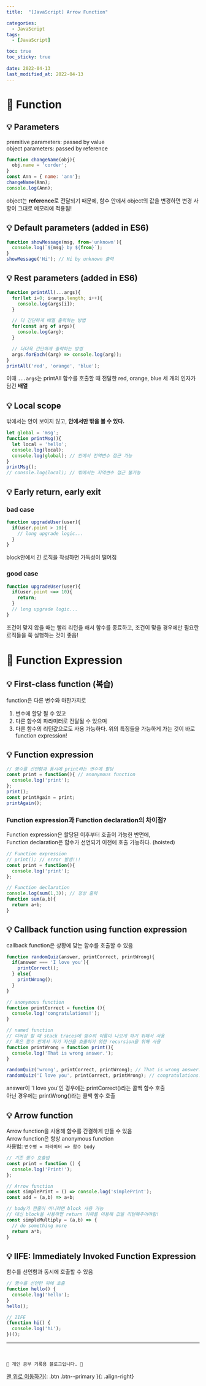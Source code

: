 ```yaml
---
title:  "[JavaScript] Arrow Function"

categories:
  - JavaScript
tags:
  - [JavaScript]

toc: true
toc_sticky: true
 
date: 2022-04-13
last_modified_at: 2022-04-13
---
```

# 💎 Function
## 💡 Parameters

premitive parameters: passed by value<br>
object parameters: passed by reference<br>

```js
function changeName(obj){
  obj.name = 'corder';
}
const Ann = { name: 'ann'};
changeName(Ann);
console.log(Ann);
```
object는 **reference**로 전달되기 때문에, 함수 안에서 object의 값을 변경하면 변경 사항이 그대로 메모리에 적용됨!<br>

## 💡 Default parameters (added in ES6)
```js
function showMessage(msg, from='unknown'){
  console.log(`${msg} by ${from}`);
}
showMessage('Hi'); // Hi by unknown 출력
```

## 💡 Rest parameters (added in ES6)
```js
function printAll(...args){
  for(let i=0; i<args.length; i++){
    console.log(args[i]);
  }

  // 더 간단하게 배열 출력하는 방법
  for(const arg of args){
    console.log(arg);
  }

  // 더더욱 간단하게 출력하는 방법
  args.forEach((arg) => console.log(arg));
}
printAll('red', 'orange', 'blue'); 
```
이때 `...args`는 printAll 함수를 호출할 때 전달한 red, orange, blue 세 개의 인자가 담긴 **배열**

## 💡 Local scope
밖에서는 안이 보이지 않고, **안에서만 밖을 볼 수 있다.**
```js
let global = 'msg';
function printMsg(){
  let local = 'hello';
  console.log(local);
  console.log(global); // 안에서 전역변수 접근 가능
}
printMsg();
// console.log(local); // 밖에서는 지역변수 접근 불가능
```

## 💡 Early return, early exit
### bad case
```js
function upgradeUser(user){
  if(user.point > 10){
    // long upgrade logic...
  }
}
```
block안에서 긴 로직을 작성하면 가독성이 떨어짐
### good case
```js
function upgradeUser(user){
  if(user.point <=> 10){
    return;
  }
  // long upgrade logic...
}
```
조건이 맞지 않을 때는 빨리 리턴을 해서 함수를 종료하고, 조건이 맞을 경우에만 필요란 로직들을 쭉 실행하는 것이 좋음!<br>

# 💎 Function Expression
## 💡 First-class function (복습)
function은 다른 변수와 마찬가지로
1. 변수에 할당 될 수 있고
2. 다른 함수의 파라미터로 전달될 수 있으며
3. 다른 함수의 리턴값으로도 사용 가능하다.
위의 특징들을 가능하게 가는 것이 바로 function expression!

## 💡 Function expression
```js
// 함수를 선언함과 동시에 print라는 변수에 할당
const print = function(){ // anonymous function
  console.log('print');
}; 
print();
const printAgain = print;
printAgain();
```
### Function expression과 Function declaration의 차이점?
Function expression은 할당된 이후부터 호출이 가능한 반면에, <br>
Function declaration은 함수가 선언되기 이전에 호출 가능하다. (hoisted)<br>
```js
// Function expression
// print(); // error 발생!!!
const print = function(){ 
  console.log('print');
}; 

// Function declaration
console.log(sum(1,3)); // 정상 출력
function sum(a,b){
  return a+b;
}
```

## 💡 Callback function using function expression
callback function은 상황에 맞는 함수를 호출할 수 있음
```js
function randomQuiz(answer, printCorrect, printWrong){
  if(answer === 'I love you'){
    printCorrect();
  } else{
    printWrong();
  }
}

// anonymous function
function printCorrect = function (){
  console.log('congratulations!');
}

// named function 
// 디버깅 할 때 stack traces에 함수의 이름이 나오게 하기 위해서 사용
// 혹은 함수 안에서 자기 자신을 호출하기 위한 recursion을 위해 사용
function printWrong = function print(){
  console.log('That is wrong answer.');
}

randomQuiz('wrong', printCorrect, printWrong); // That is wrong answer.
randomQuiz('I love you', printCorrect, printWrong); // congratulations!
```
answer이 'I love you'인 경우에는 printCorrect()라는 콜백 함수 호출 <br>
아닌 경우에는 printWrong()라는 콜백 함수 호출

## 💡 Arrow function
Arrow function을 사용해 함수를 간결하게 만들 수 있음<br>
Arrow function은 항상 anonymous function<br>
사용법: `변수명 = 파라미터 => 함수 body`
```js
// 기존 함수 호출법
const print = function () {
  console.log('Print!');
};

// Arrow function
const simplePrint = () => console.log('simplePrint');
const add = (a,b) => a+b;

// body가 한줄이 아니라면 block 사용 가능
// 대신 block을 사용하면 return 키워를 이용해 값을 리턴해주어야함!
const simpleMultiply = (a,b) => {
  // do something more
  return a*b;
}
```

## 💡 IIFE: Immediately Invoked Function Expression
함수를 선언함과 동시에 호출할 수 있음
```js
// 함수를 선언한 뒤에 호출
function hello() {
  console.log('hello');
}
hello();

// IIFE
(function hi() {
  console.log('hi');
})();
```

***
<br>

    💛 개인 공부 기록용 블로그입니다. 👻

[맨 위로 이동하기](#){: .btn .btn--primary }{: .align-right}